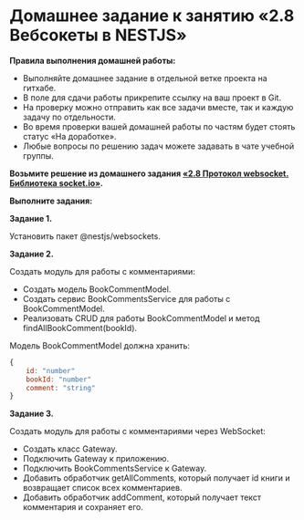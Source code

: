# Домашнее задание к занятию «2.8 Вебсокеты в NESTJS»

**Правила выполнения домашней работы:**
* Выполняйте домашнее задание в отдельной ветке проекта на гитхабе.
* В поле для сдачи работы прикрепите ссылку на ваш проект в Git.
* На проверку можно отправить как все задачи вместе, так и каждую задачу по отдельности. 
* Во время проверки вашей домашней работы по частям будет стоять статус «На доработке».
* Любые вопросы по решению задач можете задавать в чате учебной группы.

**Возьмите решение из домашнего задания [«2.8 Протокол websocket. Библиотека socket.io»](https://github.com/netology-code/ndse-homeworks/tree/master/013-websocket).**

**Выполните задания:**

**Задание 1.**

Установить пакет @nestjs/websockets.

**Задание 2.**

Создать модуль для работы с комментариями:

- Создать модель BookCommentModel.
- Создать сервис BookCommentsService для работы с BookCommentModel.
- Реализовать CRUD для работы BookCommentModel и метод findAllBookComment(bookId).

Модель BookCommentModel должна хранить: 

```js
{
    id: "number"
    bookId: "number"
    comment: "string"  
}

```


**Задание 3.**

Создать модуль для работы с комментариями через WebSocket:
- Создать класс Gateway.
- Подключить Gateway к приложению.
- Подключить BookCommentsService к Gateway.
- Добавить обработчик getAllComments, который получает id книги и возвращает список всех комментариев.
- Добавить обработчик addComment, который получает текст комментария и сохраняет его.
